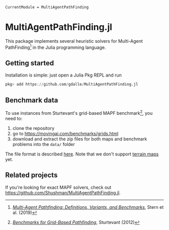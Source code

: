 ```@meta
CurrentModule = MultiAgentPathFinding
```

# MultiAgentPathFinding.jl

This package implements several heuristic solvers for Multi-Agent PathFinding[^1] in the Julia programming language.

## Getting started

Installation is simple: just open a Julia Pkg REPL and run
```julia
pkg> add https://github.com/gdalle/MultiAgentPathFinding.jl
```

## Benchmark data

To use instances from Sturtevant's grid-based MAPF benchmark[^2], you need to:

1. clone the repository
2. go to <https://movingai.com/benchmarks/grids.html>
3. download and extract the zip files for both maps and benchmark problems into the `data/` folder

The file format is described [here](https://webdocs.cs.ualberta.ca/~nathanst/papers/benchmarks.pdf).
Note that we don't support [terrain maps](https://movingai.com/benchmarks/weighted/index.html) yet.

## Related projects

If you're looking for exact MAPF solvers, check out <https://github.com/Shushman/MultiAgentPathFinding.jl>.

[^1]: [*Multi-Agent Pathfinding: Definitions, Variants, and Benchmarks*](https://www.aaai.org/ocs/index.php/SOCS/SOCS19/paper/view/18341), Stern et al. (2019)

[^2]: [*Benchmarks for Grid-Based Pathfinding*](https://ieeexplore.ieee.org/document/6194296), Sturtevant (2012)
